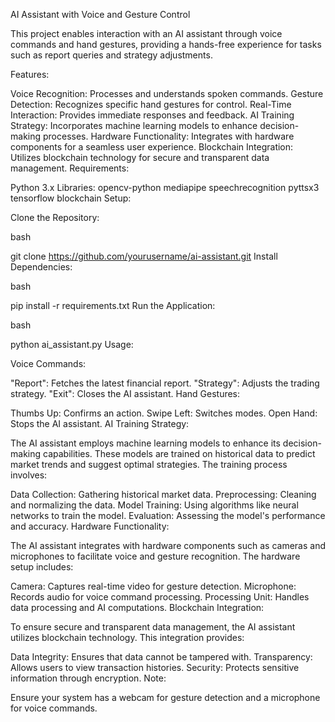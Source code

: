 AI Assistant with Voice and Gesture Control

This project enables interaction with an AI assistant through voice commands and hand gestures, providing a hands-free experience for tasks such as report queries and strategy adjustments.

Features:

Voice Recognition: Processes and understands spoken commands.
Gesture Detection: Recognizes specific hand gestures for control.
Real-Time Interaction: Provides immediate responses and feedback.
AI Training Strategy: Incorporates machine learning models to enhance decision-making processes.
Hardware Functionality: Integrates with hardware components for a seamless user experience.
Blockchain Integration: Utilizes blockchain technology for secure and transparent data management.
Requirements:

Python 3.x
Libraries:
opencv-python
mediapipe
speechrecognition
pyttsx3
tensorflow
blockchain
Setup:

Clone the Repository:

bash

git clone https://github.com/yourusername/ai-assistant.git
Install Dependencies:

bash

pip install -r requirements.txt
Run the Application:

bash

python ai_assistant.py
Usage:

Voice Commands:

"Report": Fetches the latest financial report.
"Strategy": Adjusts the trading strategy.
"Exit": Closes the AI assistant.
Hand Gestures:

Thumbs Up: Confirms an action.
Swipe Left: Switches modes.
Open Hand: Stops the AI assistant.
AI Training Strategy:

The AI assistant employs machine learning models to enhance its decision-making capabilities. These models are trained on historical data to predict market trends and suggest optimal strategies. The training process involves:

Data Collection: Gathering historical market data.
Preprocessing: Cleaning and normalizing the data.
Model Training: Using algorithms like neural networks to train the model.
Evaluation: Assessing the model's performance and accuracy.
Hardware Functionality:

The AI assistant integrates with hardware components such as cameras and microphones to facilitate voice and gesture recognition. The hardware setup includes:

Camera: Captures real-time video for gesture detection.
Microphone: Records audio for voice command processing.
Processing Unit: Handles data processing and AI computations.
Blockchain Integration:

To ensure secure and transparent data management, the AI assistant utilizes blockchain technology. This integration provides:

Data Integrity: Ensures that data cannot be tampered with.
Transparency: Allows users to view transaction histories.
Security: Protects sensitive information through encryption.
Note:

Ensure your system has a webcam for gesture detection and a microphone for voice commands.